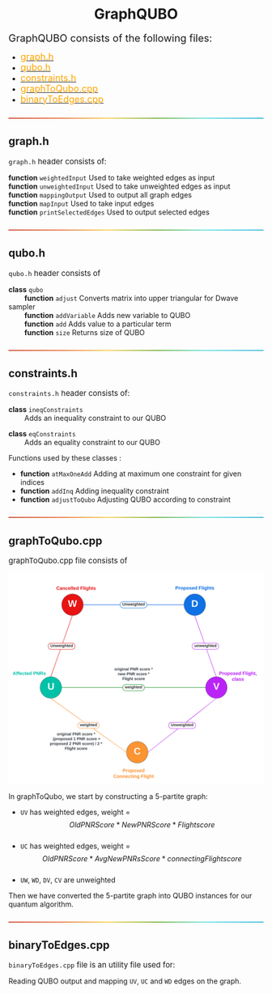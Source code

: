 <h1 align = "center"> GraphQUBO </h1>
<span style="font-size: 20px; "> GraphQUBO consists of the following files: </span>

- [<span style="font-size: 18px; color: orange"> graph.h </span>](./graph.h)
- [<span style="font-size: 18px; color: orange"> qubo.h </span>](./qubo.h)
- [<span style="font-size: 18px; color: orange"> constraints.h </span>](./constraints.h)
- [<span style="font-size: 18px; color: orange"> graphToQubo.cpp </span>](./graphToQubo.cpp)
- [<span style="font-size: 18px; color: orange"> binaryToEdges.cpp </span>](./binaryToEdges.cpp)

![-----------------------------------------------------](../Images/rainbow.png)

<h2 align = "left"> graph.h </h2>

<span style="font-size: 15px;"> `graph.h` header consists of: </span> 

<strong>function</strong> `weightedInput` Used to take weighted edges as input<br>
<strong>function</strong> `unweightedInput` Used to take unweighted edges as input<br>
<strong>function</strong> `mappingOutput` Used to output all graph edges<br>
<strong>function</strong> `mapInput` Used to take input edges<br>
<strong>function</strong> `printSelectedEdges` Used to output selected edges<br>

![-----------------------------------------------------](../Images/rainbow.png)

<h2 align = "left"> qubo.h </h2>

<span style="font-size: 15px;"> `qubo.h` header consists of </span> 

<strong>class</strong> `qubo`<br>
&nbsp; &nbsp; &nbsp; &nbsp; <strong>function</strong> `adjust` Converts matrix into upper triangular for Dwave sampler<br>
&nbsp; &nbsp; &nbsp; &nbsp; <strong>function</strong> `addVariable` Adds new variable to QUBO<br>
&nbsp; &nbsp; &nbsp; &nbsp; <strong>function</strong> `add` Adds value to a particular term<br>
&nbsp; &nbsp; &nbsp; &nbsp; <strong>function</strong> `size` Returns size of QUBO<br>

![-----------------------------------------------------](../Images/rainbow.png)

<h2 align = "left"> constraints.h </h2>

<span style="font-size: 15px;"> `constraints.h` header consists of: </span> 

<strong>class</strong> `ineqConstraints` <br>
&nbsp; &nbsp; &nbsp; &nbsp; Adds an inequality constraint to our QUBO<br>

<strong>class</strong> `eqConstraints` <br>
&nbsp; &nbsp; &nbsp; &nbsp; Adds an equality constraint to our QUBO<br>

Functions used by these classes :<br>
- <strong>function</strong> `atMaxOneAdd` Adding at maximum one constraint for given indices<br>
- <strong>function</strong> `addInq` Adding inequality constraint<br>
- <strong>function</strong> `adjustToQubo` Adjusting QUBO according to constraint<br>

![-----------------------------------------------------](../Images/rainbow.png)

<h2 align = "left"> graphToQubo.cpp </h2>
<span style="font-size: 15px;"> graphToQubo.cpp file consists of </span> 

![5-partite graph](../Images/pentagraph.png)

In graphToQubo, we start by constructing a 5-partite graph:<br>

- `UV` has weighted edges, weight = $$OldPNRScore * NewPNRScore * Flightscore$$<br>
- `UC` has weighted edges, weight = $$OldPNRScore * Avg{NewPNRsScore} * connectingFlightscore$$<br>
- `UW`, `WD`, `DV`, `CV` are unweighted<br>

Then we have converted the 5-partite graph into QUBO instances for our quantum algorithm.<br>

![-----------------------------------------------------](../Images/rainbow.png)

<h2 align = "left"> binaryToEdges.cpp </h2>

<span style="font-size: 15px;"> `binaryToEdges.cpp` file is an utility file used for: </span> 

Reading QUBO output and mapping `UV`, `UC` and `WD` edges on the graph.<br>












